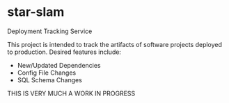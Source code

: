 star-slam
=========
Deployment Tracking Service

This project is intended to track the artifacts of software projects deployed to production. Desired features include:
* New/Updated Dependencies
* Config File Changes
* SQL Schema Changes

THIS IS VERY MUCH A WORK IN PROGRESS
